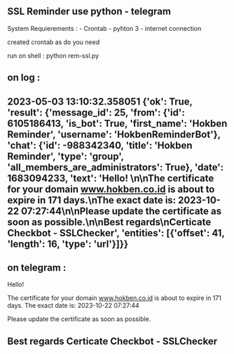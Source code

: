 ## SSL Reminder use python - telegram

System Requierements : 
    - Crontab
    - pyhton 3
    - internet connection

created crontab as do you need

run on shell : python rem-ssl.py

on log :
----------------------------------------------------------
2023-05-03 13:10:32.358051
{'ok': True, 'result': {'message_id': 25, 'from': {'id': 6105186413, 'is_bot': True, 'first_name': 'Hokben Reminder', 'username': 'HokbenReminderBot'}, 'chat': {'id': -988342340, 'title': 'Hokben Reminder', 'type': 'group', 'all_members_are_administrators': True}, 'date': 1683094233, 'text': 'Hello! \n\nThe certificate for your domain www.hokben.co.id is about to expire in 171 days.\nThe exact date is: 2023-10-22 07:27:44\n\nPlease update the certificate as soon as possible.\n\nBest regards\nCerticate Checkbot - SSLChecker', 'entities': [{'offset': 41, 'length': 16, 'type': 'url'}]}}
----------------------------------------------------------

on telegram :
----------------------------------------------------------
Hello! 

The certificate for your domain www.hokben.co.id is about to expire in 171 days.
The exact date is: 2023-10-22 07:27:44

Please update the certificate as soon as possible.

Best regards
Certicate Checkbot - SSLChecker
----------------------------------------------------------
